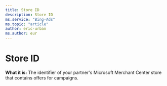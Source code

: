 ```yaml
---
title: Store ID
description: Store ID
ms.service: "Bing-Ads"
ms.topic: "article"
author: eric-urban
ms.author: eur
---
```


# Store ID

**What it is:** The identifier of your partner's Microsoft Merchant Center store that contains offers for campaigns.


